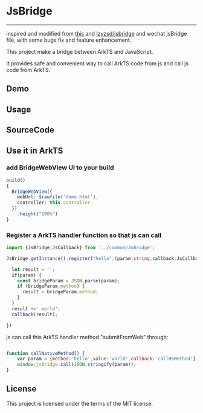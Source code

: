 # JsBridge

-----

inspired and modified from [this](https://github.com/jacin1/JsBridge) and [lzyzsd/jsbridge](https://github.com/lzyzsd/JsBridge) and wechat jsBridge file, with some bugs fix and feature enhancement.

This project make a bridge between ArkTS and JavaScript.

It provides safe and convenient way to call ArkTS code from js and call js code from ArkTS.

## Demo

## Usage

## SourceCode


## Use it in ArkTS


### add BridgeWebView UI  to your build
```typescript
build()
{
  BridgeWebView({
    webUrl: $rawfile('demo.html'),
    controller: this.controller
  })
    .height("100%")
}
```


### Register a ArkTS handler function so that js can call

```typescript
import {JsBridge,JsCallback} from '../common/JsBridge';

JsBridge.getInstance().register("hello",(param:string,callback:JsCallback )=>{

  let result = '';
  if(param) {
    const bridgeParam = JSON.parse(param);
    if (bridgeParam.method) {
      result = bridgeParam.method;
    }
  }
  result +=' world';
  callback(result);

})

```

js can call this ArkTS handler method "submitFromWeb" through:

```javascript

function callNativeMethod() {
    var param = {method:'hello',value:'world',callback:'callH5Method'};
    window.jsBridge.call(JSON.stringify(param));
}

```


## License

This project is licensed under the terms of the MIT license.

